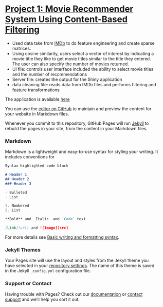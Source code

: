 # [Project 1: Movie Recommender System Using Content-Based Filtering]("https://github.com/mrodrigues17/movie_recommender")

- Used data take from [IMDb](https://datasets.imdbws.com/) to do feature engineering and create sparse matrices.
- Using cosine similarity, users select a vector of interest by indicating a movie title they like to get movie titles similar to the title they entered. The user can also specify the number of movies returned.
- UI file: controls user interface included the ability to select movie titles and the number of recommendations
- Server file: creates the output for the Shiny application
- data cleaning file: reads data from IMDb files and performs filtering and feature transformations

The application is available [here](https://maxrodrigues5591.shinyapps.io/Movie_Recommender/)



You can use the [editor on GitHub](https://github.com/mrodrigues17/Max_Portfolio/edit/gh-pages/index.md) to maintain and preview the content for your website in Markdown files.

Whenever you commit to this repository, GitHub Pages will run [Jekyll](https://jekyllrb.com/) to rebuild the pages in your site, from the content in your Markdown files.

### Markdown

Markdown is a lightweight and easy-to-use syntax for styling your writing. It includes conventions for

```markdown
Syntax highlighted code block

# Header 1
## Header 2
### Header 3

- Bulleted
- List

1. Numbered
2. List

**Bold** and _Italic_ and `Code` text

[Link](url) and ![Image](src)
```

For more details see [Basic writing and formatting syntax](https://docs.github.com/en/github/writing-on-github/getting-started-with-writing-and-formatting-on-github/basic-writing-and-formatting-syntax).

### Jekyll Themes

Your Pages site will use the layout and styles from the Jekyll theme you have selected in your [repository settings](https://github.com/mrodrigues17/Max_Portfolio/settings/pages). The name of this theme is saved in the Jekyll `_config.yml` configuration file.

### Support or Contact

Having trouble with Pages? Check out our [documentation](https://docs.github.com/categories/github-pages-basics/) or [contact support](https://support.github.com/contact) and we’ll help you sort it out.
